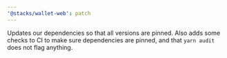 ```yaml
---
'@stacks/wallet-web': patch
---
```


Updates our dependencies so that all versions are pinned. Also adds some checks to CI to make sure dependencies are pinned, and that `yarn audit` does not flag anything.
